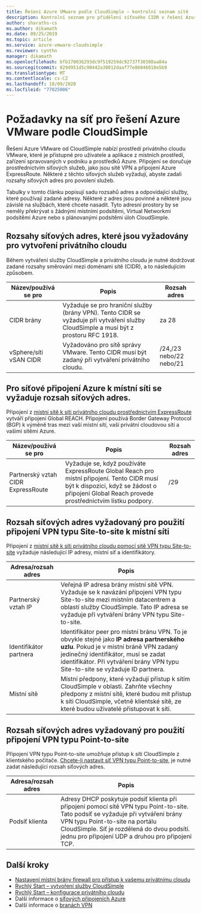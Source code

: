 ```yaml
---
title: Řešení Azure VMware podle CloudSimple – kontrolní seznam sítě
description: Kontrolní seznam pro přidělení síťového CIDR v řešení Azure VMware podle CloudSimple
author: sharaths-cs
ms.author: dikamath
ms.date: 09/25/2019
ms.topic: article
ms.service: azure-vmware-cloudsimple
ms.reviewer: cynthn
manager: dikamath
ms.openlocfilehash: bfb170036293dc9f519259dc92737f30380aa84a
ms.sourcegitcommit: 829d951d5c90442a38012daaf77e86046018e5b9
ms.translationtype: MT
ms.contentlocale: cs-CZ
ms.lasthandoff: 10/09/2020
ms.locfileid: "77025006"
---
```

# <a name="networking-prerequisites-for-azure-vmware-solution-by-cloudsimple"></a>Požadavky na síť pro řešení Azure VMware podle CloudSimple

Řešení Azure VMware od CloudSimple nabízí prostředí privátního cloudu VMware, které je přístupné pro uživatele a aplikace z místních prostředí, zařízení spravovaných v podniku a prostředků Azure. Připojení se doručuje prostřednictvím síťových služeb, jako jsou sítě VPN a připojení Azure ExpressRoute. Některé z těchto síťových služeb vyžadují, abyste zadali rozsahy síťových adres pro povolení služeb. 

Tabulky v tomto článku popisují sadu rozsahů adres a odpovídající služby, které používají zadané adresy. Některé z adres jsou povinné a některé jsou závislé na službách, které chcete nasadit. Tyto adresní prostory by se neměly překrývat s žádnými místními podsítěmi, Virtual Networkmi podsítěmi Azure nebo s plánovanými podsítěmi úloh CloudSimple.

## <a name="network-address-ranges-required-for-creating-a-private-cloud"></a>Rozsahy síťových adres, které jsou vyžadovány pro vytvoření privátního cloudu

Během vytváření služby CloudSimple a privátního cloudu je nutné dodržovat zadané rozsahy směrování mezi doménami sítě (CIDR), a to následujícím způsobem.

| Název/používá se pro     | Popis                                                                                                                            | Rozsah adres            |
|-------------------|----------------------------------------------------------------------------------------------------------------------------------------|--------------------------|
| CIDR brány      | Vyžaduje se pro hraniční služby (brány VPN).  Tento CIDR se vyžaduje při vytváření služby CloudSimple a musí být z prostoru RFC 1918. | za 28                      |
| vSphere/síti vSAN CIDR | Vyžadováno pro sítě správy VMware. Tento CIDR musí být zadaný při vytváření privátního cloudu.                                    | /24,/23 nebo/22 nebo/21 |

## <a name="network-address-range-required-for-azure-network-connection-to-an-on-premises-network"></a>Pro síťové připojení Azure k místní síti se vyžaduje rozsah síťových adres.

Připojení z [místní sítě k síti privátního cloudu prostřednictvím ExpressRoute](on-premises-connection.md) vytváří připojení Global REACH.  Připojení používá Border Gateway Protocol (BGP) k výměně tras mezi vaší místní sítí, vaší privátní cloudovou sítí a vašimi sítěmi Azure.

| Název/používá se pro             | Popis                                                                                                                                                                             | Rozsah adres |
|---------------------------|-----------------------------------------------------------------------------------------------------------------------------------------------------------------------------------------|---------------|
| Partnerský vztah CIDR ExpressRoute | Vyžaduje se, když používáte ExpressRoute Global Reach pro místní připojení. Tento CIDR musí být k dispozici, když se žádost o připojení Global Reach provede prostřednictvím lístku podpory. | /29           |

## <a name="network-address-range-required-for-using-a-site-to-site-vpn-connection-to-an-on-premises-network"></a>Rozsah síťových adres vyžadovaný pro použití připojení VPN typu Site-to-site k místní síti

Připojení z [místní sítě k síti privátního cloudu pomocí sítě VPN typu Site-to-site](vpn-gateway.md) vyžaduje následující IP adresy, místní síť a identifikátory. 

| Adresa/rozsah adres | Popis                                                                                                                                                                                                                                                           |
|-----------------------|-----------------------------------------------------------------------------------------------------------------------------------------------------------------------------------------------------------------------------------------------------------------------|
| Partnerský vztah IP               | Veřejná IP adresa brány místní sítě VPN. Vyžaduje se k navázání připojení VPN typu Site-to-site mezi místním datacentrem a oblastí služby CloudSimple. Tato IP adresa se vyžaduje při vytváření brány VPN typu Site-to-site.                                         |
| Identifikátor partnera       | Identifikátor peer pro místní bránu VPN. To je obvykle stejné jako **IP adresa partnerského uzlu**.  Pokud je v místní bráně VPN zadaný jedinečný identifikátor, musí se zadat identifikátor.  Při vytváření brány VPN typu Site-to-site se vyžaduje ID partnera.   |
| Místní sítě   | Místní předpony, které vyžadují přístup k sítím CloudSimple v oblasti.  Zahrňte všechny předpony z místní sítě, které budou mít přístup k síti CloudSimple, včetně klientské sítě, ze které budou uživatelé přistupovat k síti.                                         |

## <a name="network-address-range-required-for-using-point-to-site-vpn-connections"></a>Rozsah síťových adres vyžadovaný pro použití připojení VPN typu Point-to-site

Připojení VPN typu Point-to-site umožňuje přístup k síti CloudSimple z klientského počítače.  [Chcete-li nastavit síť VPN typu Point-to-site](vpn-gateway.md), je nutné zadat následující rozsah síťových adres.

| Adresa/rozsah adres | Popis                                                                                                                                                                                                                                                                                                  |
|-----------------------|--------------------------------------------------------------------------------------------------------------------------------------------------------------------------------------------------------------------------------------------------------------------------------------------------------------|
| Podsíť klienta         | Adresy DHCP poskytuje podsíť klienta při připojení pomocí sítě VPN typu Point-to-site. Tato podsíť se vyžaduje při vytváření brány VPN typu Point-to-site na portálu CloudSimple.  Síť je rozdělená do dvou podsítí. jednu pro připojení UDP a druhou pro připojení TCP. |

## <a name="next-steps"></a>Další kroky

* [Nastavení místní brány firewall pro přístup k vašemu privátnímu cloudu](on-premises-firewall-configuration.md)
* [Rychlý Start – vytvoření služby CloudSimple](quickstart-create-cloudsimple-service.md)
* [Rychlý Start – konfigurace privátního cloudu](quickstart-create-private-cloud.md)
* Další informace o [síťových připojeních Azure](cloudsimple-azure-network-connection.md)
* Další informace o [branách VPN](cloudsimple-vpn-gateways.md)

